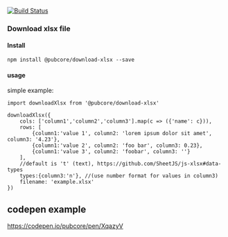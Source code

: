 [![Build Status](https://travis-ci.org/pubcore/download-xlsx.svg?branch=master)](https://travis-ci.org/pubcore/download-xlsx)

### Download xlsx file

#### Install

	npm install @pubcore/download-xlsx --save

#### usage

simple example:

	import downloadXlsx from '@pubcore/download-xlsx'

	downloadXlsx({
		cols: ['column1','column2','column3'].map(c => ({'name': c})),
		rows: [
			{column1:'value 1', column2: 'lorem ipsum dolor sit amet', column3: '4.23'},
			{column1:'value 2', column2: 'foo bar', column3: 0.23},
			{column1:'value 3', column2: 'foobar', column3: ''}
		],
		//default is 't' (text), https://github.com/SheetJS/js-xlsx#data-types
		types:{column3:'n'}, //(use number format for values in column3)
		filename: 'example.xlsx'
	})

## codepen example
https://codepen.io/pubcore/pen/XqazyV
